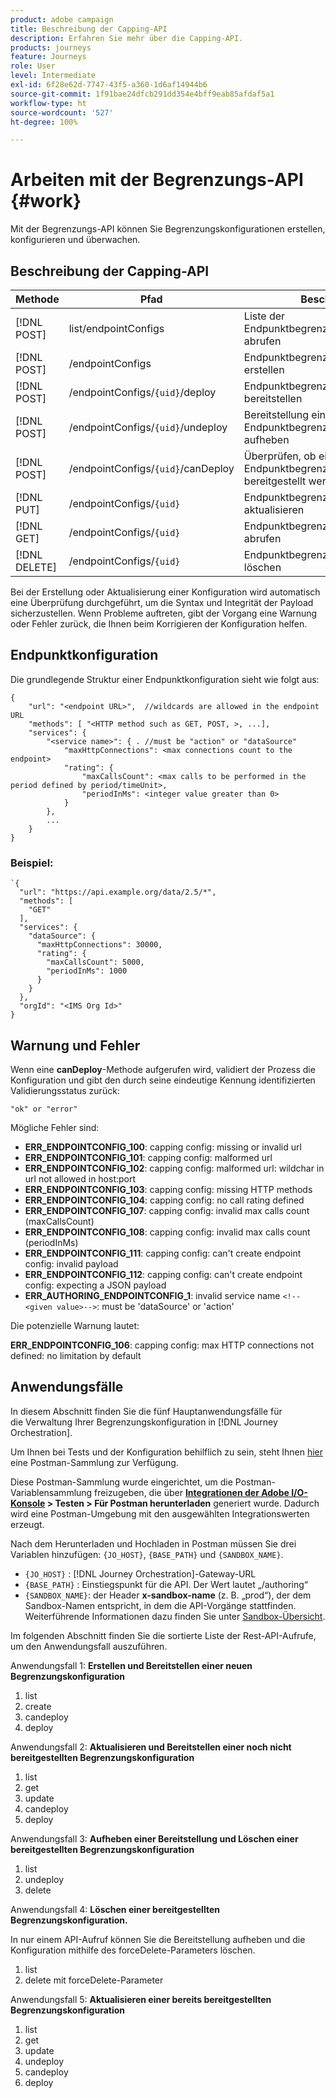 ```yaml
---
product: adobe campaign
title: Beschreibung der Capping-API
description: Erfahren Sie mehr über die Capping-API.
products: journeys
feature: Journeys
role: User
level: Intermediate
exl-id: 6f28e62d-7747-43f5-a360-1d6af14944b6
source-git-commit: 1f91bae24dfcb291dd354e4bff9eab85afdaf5a1
workflow-type: ht
source-wordcount: '527'
ht-degree: 100%

---
```



# Arbeiten mit der Begrenzungs-API {#work}

Mit der Begrenzungs-API können Sie Begrenzungskonfigurationen erstellen, konfigurieren und überwachen.

## Beschreibung der Capping-API

| Methode | Pfad | Beschreibung |
|---|---|---|
| [!DNL POST] | list/endpointConfigs | Liste der Endpunktbegrenzungskonfigurationen abrufen |
| [!DNL POST] | /endpointConfigs | Endpunktbegrenzungskonfiguration erstellen |
| [!DNL POST] | /endpointConfigs/`{uid}`/deploy | Endpunktbegrenzungskonfiguration bereitstellen |
| [!DNL POST] | /endpointConfigs/`{uid}`/undeploy | Bereitstellung einer Endpunktbegrenzungskonfiguration aufheben |
| [!DNL POST] | /endpointConfigs/`{uid}`/canDeploy | Überprüfen, ob eine Endpunktbegrenzungskonfiguration bereitgestellt werden kann oder nicht |
| [!DNL PUT] | /endpointConfigs/`{uid}` | Endpunktbegrenzungskonfiguration aktualisieren |
| [!DNL GET] | /endpointConfigs/`{uid}` | Endpunktbegrenzungskonfiguration abrufen |
| [!DNL DELETE] | /endpointConfigs/`{uid}` | Endpunktbegrenzungskonfiguration löschen |

Bei der Erstellung oder Aktualisierung einer Konfiguration wird automatisch eine Überprüfung durchgeführt, um die Syntax und Integrität der Payload sicherzustellen.
Wenn Probleme auftreten, gibt der Vorgang eine Warnung oder Fehler zurück, die Ihnen beim Korrigieren der Konfiguration helfen.

## Endpunktkonfiguration

Die grundlegende Struktur einer Endpunktkonfiguration sieht wie folgt aus:

```
{
    "url": "<endpoint URL>",  //wildcards are allowed in the endpoint URL
    "methods": [ "<HTTP method such as GET, POST, >, ...],
    "services": {
        "<service name>": { . //must be "action" or "dataSource" 
            "maxHttpConnections": <max connections count to the endpoint>
            "rating": {          
                "maxCallsCount": <max calls to be performed in the period defined by period/timeUnit>,
                "periodInMs": <integer value greater than 0>
            }
        },
        ...
    }
}
```

### Beispiel:

```
`{
  "url": "https://api.example.org/data/2.5/*",
  "methods": [
    "GET"
  ],
  "services": {
    "dataSource": {
      "maxHttpConnections": 30000,
      "rating": {
        "maxCallsCount": 5000,
        "periodInMs": 1000
      }
    }
  },
  "orgId": "<IMS Org Id>"
}
```

## Warnung und Fehler

Wenn eine **canDeploy**-Methode aufgerufen wird, validiert der Prozess die Konfiguration und gibt den durch seine eindeutige Kennung identifizierten Validierungsstatus zurück:

```
"ok" or "error"
```

Mögliche Fehler sind:

* **ERR_ENDPOINTCONFIG_100**: capping config: missing or invalid url
* **ERR_ENDPOINTCONFIG_101**: capping config: malformed url
* **ERR_ENDPOINTCONFIG_102**: capping config: malformed url: wildchar in url not allowed in host:port
* **ERR_ENDPOINTCONFIG_103**: capping config: missing HTTP methods
* **ERR_ENDPOINTCONFIG_104**: capping config: no call rating defined
* **ERR_ENDPOINTCONFIG_107**: capping config: invalid max calls count (maxCallsCount)
* **ERR_ENDPOINTCONFIG_108**: capping config: invalid max calls count (periodInMs)
* **ERR_ENDPOINTCONFIG_111**: capping config: can&#39;t create endpoint config: invalid payload
* **ERR_ENDPOINTCONFIG_112**: capping config: can&#39;t create endpoint config: expecting a JSON payload
* **ERR_AUTHORING_ENDPOINTCONFIG_1**: invalid service name `<!--<given value>-->`: must be &#39;dataSource&#39; or &#39;action&#39;

Die potenzielle Warnung lautet:

**ERR_ENDPOINTCONFIG_106**: capping config: max HTTP connections not defined: no limitation by default

## Anwendungsfälle

In diesem Abschnitt finden Sie die fünf Hauptanwendungsfälle für die Verwaltung Ihrer Begrenzungskonfiguration in [!DNL Journey Orchestration].

Um Ihnen bei Tests und der Konfiguration behilflich zu sein, steht Ihnen [hier](https://raw.githubusercontent.com/AdobeDocs/JourneyAPI/master/postman-collections/Journey-Orchestration_Capping-API_postman-collection.json) eine Postman-Sammlung zur Verfügung.

Diese Postman-Sammlung wurde eingerichtet, um die Postman-Variablensammlung freizugeben, die über __[Integrationen der Adobe I/O-Konsole](https://console.adobe.io/integrations) > Testen > Für Postman herunterladen__ generiert wurde. Dadurch wird eine Postman-Umgebung mit den ausgewählten Integrationswerten erzeugt.

Nach dem Herunterladen und Hochladen in Postman müssen Sie drei Variablen hinzufügen: `{JO_HOST}`, `{BASE_PATH}` und `{SANDBOX_NAME}`.
* `{JO_HOST}` : [!DNL Journey Orchestration]-Gateway-URL
* `{BASE_PATH}` : Einstiegspunkt für die API. Der Wert lautet „/authoring“
* `{SANDBOX_NAME}`: der Header **x-sandbox-name** (z. B. „prod“), der dem Sandbox-Namen entspricht, in dem die API-Vorgänge stattfinden. Weiterführende Informationen dazu finden Sie unter [Sandbox-Übersicht](https://experienceleague.adobe.com/docs/experience-platform/sandbox/home.html?lang=de).

Im folgenden Abschnitt finden Sie die sortierte Liste der Rest-API-Aufrufe, um den Anwendungsfall auszuführen.

Anwendungsfall 1: **Erstellen und Bereitstellen einer neuen Begrenzungskonfiguration**

1. list
1. create
1. candeploy
1. deploy

Anwendungsfall 2: **Aktualisieren und Bereitstellen einer noch nicht bereitgestellten Begrenzungskonfiguration**

1. list
1. get
1. update
1. candeploy
1. deploy

Anwendungsfall 3: **Aufheben einer Bereitstellung und Löschen einer bereitgestellten Begrenzungskonfiguration**

1. list
1. undeploy
1. delete

Anwendungsfall 4: **Löschen einer bereitgestellten Begrenzungskonfiguration.**

In nur einem API-Aufruf können Sie die Bereitstellung aufheben und die Konfiguration mithilfe des forceDelete-Parameters löschen.
1. list
1. delete mit forceDelete-Parameter

Anwendungsfall 5: **Aktualisieren einer bereits bereitgestellten Begrenzungskonfiguration**

1. list
1. get
1. update
1. undeploy
1. candeploy
1. deploy
